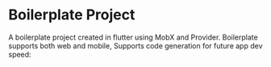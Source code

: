 # Boilerplate Project

A boilerplate project created in flutter using MobX and Provider. Boilerplate supports both web and mobile, Supports code generation for future app dev speed:


